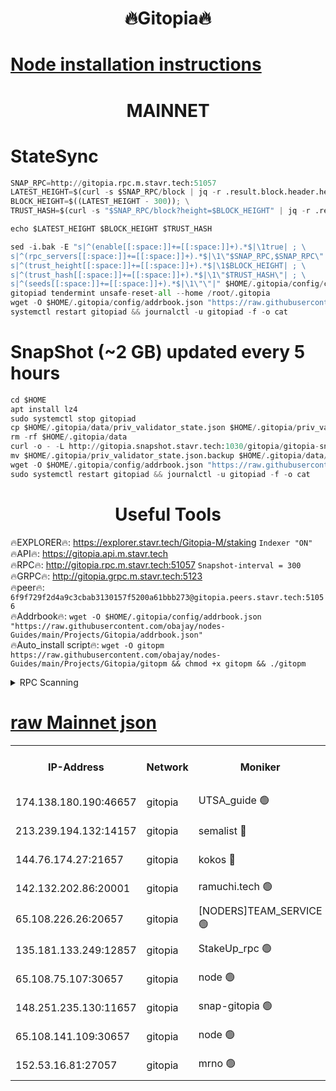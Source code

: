 <h1 align="center"> 🔥Gitopia🔥</h1>

[Node installation instructions](https://github.com/obajay/nodes-Guides/tree/main/Projects/Gitopia)
=

<h1 align="center"> MAINNET</h1>

# StateSync
```python
SNAP_RPC=http://gitopia.rpc.m.stavr.tech:51057
LATEST_HEIGHT=$(curl -s $SNAP_RPC/block | jq -r .result.block.header.height); \
BLOCK_HEIGHT=$((LATEST_HEIGHT - 300)); \
TRUST_HASH=$(curl -s "$SNAP_RPC/block?height=$BLOCK_HEIGHT" | jq -r .result.block_id.hash)

echo $LATEST_HEIGHT $BLOCK_HEIGHT $TRUST_HASH

sed -i.bak -E "s|^(enable[[:space:]]+=[[:space:]]+).*$|\1true| ; \
s|^(rpc_servers[[:space:]]+=[[:space:]]+).*$|\1\"$SNAP_RPC,$SNAP_RPC\"| ; \
s|^(trust_height[[:space:]]+=[[:space:]]+).*$|\1$BLOCK_HEIGHT| ; \
s|^(trust_hash[[:space:]]+=[[:space:]]+).*$|\1\"$TRUST_HASH\"| ; \
s|^(seeds[[:space:]]+=[[:space:]]+).*$|\1\"\"|" $HOME/.gitopia/config/config.toml
gitopiad tendermint unsafe-reset-all --home /root/.gitopia
wget -O $HOME/.gitopia/config/addrbook.json "https://raw.githubusercontent.com/obajay/nodes-Guides/main/Projects/Gitopia/addrbook.json"
systemctl restart gitopiad && journalctl -u gitopiad -f -o cat
```
# SnapShot (~2 GB) updated every 5 hours
```python
cd $HOME
apt install lz4
sudo systemctl stop gitopiad
cp $HOME/.gitopia/data/priv_validator_state.json $HOME/.gitopia/priv_validator_state.json.backup
rm -rf $HOME/.gitopia/data
curl -o - -L http://gitopia.snapshot.stavr.tech:1030/gitopia/gitopia-snap.tar.lz4 | lz4 -c -d - | tar -x -C $HOME/.gitopia --strip-components 2
mv $HOME/.gitopia/priv_validator_state.json.backup $HOME/.gitopia/data/priv_validator_state.json
wget -O $HOME/.gitopia/config/addrbook.json "https://raw.githubusercontent.com/obajay/nodes-Guides/main/Projects/Gitopia/addrbook.json"
sudo systemctl restart gitopiad && journalctl -u gitopiad -f -o cat
```
 <h1 align="center"> Useful Tools</h1>

🔥EXPLORER🔥:      https://explorer.stavr.tech/Gitopia-M/staking  `Indexer "ON"` \
🔥API🔥: 			 		 https://gitopia.api.m.stavr.tech \
🔥RPC🔥:           http://gitopia.rpc.m.stavr.tech:51057              `Snapshot-interval = 300` \
🔥GRPC🔥:          http://gitopia.grpc.m.stavr.tech:5123 \
🔥peer🔥:					 `6f9f729f2d4a9c3cbab3130157f5200a61bbb273@gitopia.peers.stavr.tech:51056` \
🔥Addrbook🔥:    ```wget -O $HOME/.gitopia/config/addrbook.json "https://raw.githubusercontent.com/obajay/nodes-Guides/main/Projects/Gitopia/addrbook.json"``` \
🔥Auto_install script🔥: ```wget -O gitopm https://raw.githubusercontent.com/obajay/nodes-Guides/main/Projects/Gitopia/gitopm && chmod +x gitopm && ./gitopm```


<details>
<summary>RPC Scanning</summary>

<h2 align="center"> We scan nodes in real time every 4 hours. And we provide the final result of RPC endpoints.
We cannot influence the operation of these nodes in any way. </h2>


```python
If Voting Power is higher than 0 --> then the Node is a validator of the network and may be subject to attack and be a potential threat to the chain.
```
```python
We marked such validators with a red symbol
```

</details>

[raw Mainnet json](https://rpc-check.gitopm.stavr.tech/gitopm/rpc-gitopm-result.json)
=

<table><tr><th>IP-Address</th><th>Network</th><th>Moniker</th><th>Latest Block Height</th><th>Earliest Block Height</th><th>Catching Up</th><th>Tx Index</th><th>Voting Power</th><th>Scan Time</th></tr><tr><td>174.138.180.190:46657</td><td>gitopia</td><td>UTSA_guide 🟢</td><td>10526912</td><td>6071990</td><td>False</td><td>on</td><td>0</td><td>2023-12-12T08:23:05.052431620UTC</td></tr><tr><td>213.239.194.132:14157</td><td>gitopia</td><td>semalist 🔴</td><td>10526926</td><td>6071990</td><td>False</td><td>off</td><td>429484</td><td>2023-12-12T08:23:26.301147641UTC</td></tr><tr><td>144.76.174.27:21657</td><td>gitopia</td><td>kokos 🔴</td><td>10526936</td><td>6071990</td><td>False</td><td>off</td><td>936373</td><td>2023-12-12T08:23:42.311545713UTC</td></tr><tr><td>142.132.202.86:20001</td><td>gitopia</td><td>ramuchi.tech 🟢</td><td>10526934</td><td>6548337</td><td>False</td><td>on</td><td>0</td><td>2023-12-12T08:23:39.598118667UTC</td></tr><tr><td>65.108.226.26:20657</td><td>gitopia</td><td>[NODERS]TEAM_SERVICE 🟢</td><td>10526947</td><td>6846001</td><td>False</td><td>on</td><td>0</td><td>2023-12-12T08:23:59.475763882UTC</td></tr><tr><td>135.181.133.249:12857</td><td>gitopia</td><td>StakeUp_rpc 🟢</td><td>10526934</td><td>8010001</td><td>False</td><td>on</td><td>0</td><td>2023-12-12T08:23:39.934816052UTC</td></tr><tr><td>65.108.75.107:30657</td><td>gitopia</td><td>node 🟢</td><td>10526943</td><td>8802845</td><td>False</td><td>on</td><td>0</td><td>2023-12-12T08:23:52.897305343UTC</td></tr><tr><td>148.251.235.130:11657</td><td>gitopia</td><td>snap-gitopia 🟢</td><td>10526932</td><td>9516001</td><td>False</td><td>on</td><td>0</td><td>2023-12-12T08:23:37.178726012UTC</td></tr><tr><td>65.108.141.109:30657</td><td>gitopia</td><td>node 🟢</td><td>10526932</td><td>10145845</td><td>False</td><td>on</td><td>0</td><td>2023-12-12T08:23:36.944482206UTC</td></tr><tr><td>152.53.16.81:27057</td><td>gitopia</td><td>mrno 🟢</td><td>10526907</td><td>10455001</td><td>False</td><td>off</td><td>0</td><td>2023-12-12T08:22:56.146585357UTC</td></tr></table>
